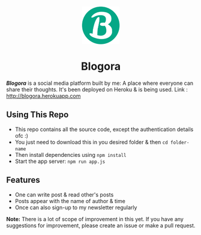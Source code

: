<p align="center">
  <a href="http://blogora.herokuapp.com">
    <img src="icon.png" alt="Logo" width="100" height="100">
  </a>
  <b><h1 align="center">Blogora</h1></b>

***Blogora*** is a social media platform built by me: A place where everyone can share their thoughts.
It's been deployed on Heroku & is being used.
Link : http://blogora.herokuapp.com

## Using This Repo
* This repo contains all the source code, except the authentication details ofc :)
* You just need to download this in you desired folder & then `cd folder-name`
* Then install dependencies using `npm install`
* Start the app server: ` npm run app.js `

## Features
* One can write post & read other's posts
* Posts appear with the name of author & time
* Once can also sign-up to my newsletter regularly

**Note:** There is a lot of scope of improvement in this yet. If you have any suggestions for improvement, please create an issue or make a pull request.
